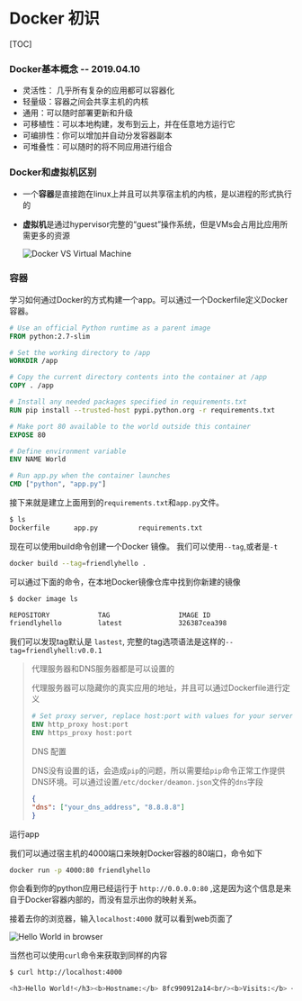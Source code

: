 # Docker 初识

[TOC]



### Docker基本概念 --  2019.04.10

- 灵活性： 几乎所有复杂的应用都可以容器化
- 轻量级：容器之间会共享主机的内核
- 通用：可以随时部署更新和升级
- 可移植性：可以本地构建，发布到云上，并在任意地方运行它
- 可编排性：你可以增加并自动分发容器副本
- 可堆叠性：可以随时的将不同应用进行组合

### Docker和虚拟机区别

- 一个**容器**是直接跑在linux上并且可以共享宿主机的内核，是以进程的形式执行的

- **虚拟机**是通过hypervisor完整的“guest”操作系统，但是VMs会占用比应用所需更多的资源

  ![Docker VS Virtual Machine](C:\Users\huh\AppData\Roaming\Typora\typora-user-images\1554821270692.png)

### 容器

学习如何通过Docker的方式构建一个app。可以通过一个Dockerfile定义Docker容器。

```dockerfile
# Use an official Python runtime as a parent image
FROM python:2.7-slim

# Set the working directory to /app
WORKDIR /app

# Copy the current directory contents into the container at /app
COPY . /app

# Install any needed packages specified in requirements.txt
RUN pip install --trusted-host pypi.python.org -r requirements.txt

# Make port 80 available to the world outside this container
EXPOSE 80

# Define environment variable
ENV NAME World

# Run app.py when the container launches
CMD ["python", "app.py"]
```

接下来就是建立上面用到的`requirements.txt`和`app.py`文件。

```bash
$ ls
Dockerfile		app.py			requirements.txt
```

现在可以使用build命令创建一个Docker 镜像。 我们可以使用`--tag`,或者是`-t`

```bash
docker build --tag=friendlyhello .
```

可以通过下面的命令，在本地Docker镜像仓库中找到你新建的镜像

```bash
$ docker image ls

REPOSITORY            TAG                 IMAGE ID
friendlyhello         latest              326387cea398
```

我们可以发现tag默认是 `lastest`, 完整的tag选项语法是这样的`--tag=friendlyhell:v0.0.1`

> 代理服务器和DNS服务器都是可以设置的
>
> 代理服务器可以隐藏你的真实应用的地址，并且可以通过Dockerfile进行定义
>
> ```dockerfile
> # Set proxy server, replace host:port with values for your servers
> ENV http_proxy host:port
> ENV https_proxy host:port
> ```
>
> DNS 配置
>
> DNS没有设置的话，会造成`pip`的问题，所以需要给`pip`命令正常工作提供DNS环境。可以通过设置`/etc/docker/deamon.json`文件的`dns`字段
>
> ```json
> {
> "dns": ["your_dns_address", "8.8.8.8"]
> }
> ```

运行app

我们可以通过宿主机的4000端口来映射Docker容器的80端口，命令如下

```bash
docker run -p 4000:80 friendlyhello
```

你会看到你的python应用已经运行于 `http://0.0.0.0:80` ,这是因为这个信息是来自于Docker容器内部的，而没有显示出你的映射关系。

接着去你的浏览器，输入`localhost:4000` 就可以看到web页面了

![Hello World in browser](https://docs.docker.com/get-started/images/app-in-browser.png)

当然也可以使用`curl`命令来获取到同样的内容

```bash
$ curl http://localhost:4000

<h3>Hello World!</h3><b>Hostname:</b> 8fc990912a14<br/><b>Visits:</b> <i>cannot connect to Redis, counter disabled</i>
```


